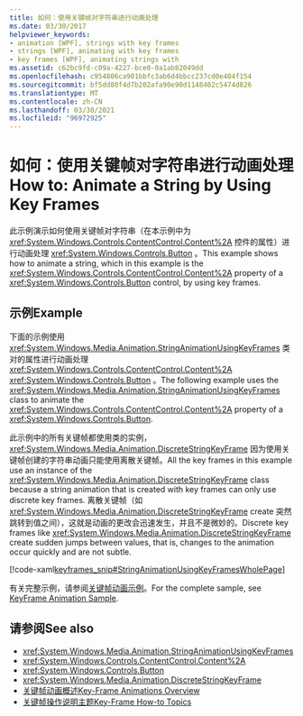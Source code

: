 ```yaml
---
title: 如何：使用关键帧对字符串进行动画处理
ms.date: 03/30/2017
helpviewer_keywords:
- animation [WPF], strings with key frames
- strings [WPF], animating with key frames
- key frames [WPF], animating strings with
ms.assetid: c62bc9fd-c09a-4227-bce0-0a1ab82049dd
ms.openlocfilehash: c954806ca901bbfc3ab6d4bbcc237cd0e404f154
ms.sourcegitcommit: bf5dd80f4d7b202afa90e90d1148402c5474d826
ms.translationtype: MT
ms.contentlocale: zh-CN
ms.lasthandoff: 03/30/2021
ms.locfileid: "96972925"
---
```

# <a name="how-to-animate-a-string-by-using-key-frames"></a><span data-ttu-id="2fc12-102">如何：使用关键帧对字符串进行动画处理</span><span class="sxs-lookup"><span data-stu-id="2fc12-102">How to: Animate a String by Using Key Frames</span></span>
<span data-ttu-id="2fc12-103">此示例演示如何使用关键帧对字符串（在本示例中为 <xref:System.Windows.Controls.ContentControl.Content%2A> 控件的属性）进行动画处理 <xref:System.Windows.Controls.Button> 。</span><span class="sxs-lookup"><span data-stu-id="2fc12-103">This example shows how to animate a string, which in this example is the <xref:System.Windows.Controls.ContentControl.Content%2A> property of a <xref:System.Windows.Controls.Button> control, by using key frames.</span></span>  
  
## <a name="example"></a><span data-ttu-id="2fc12-104">示例</span><span class="sxs-lookup"><span data-stu-id="2fc12-104">Example</span></span>  
 <span data-ttu-id="2fc12-105">下面的示例使用 <xref:System.Windows.Media.Animation.StringAnimationUsingKeyFrames> 类对的属性进行动画处理 <xref:System.Windows.Controls.ContentControl.Content%2A> <xref:System.Windows.Controls.Button> 。</span><span class="sxs-lookup"><span data-stu-id="2fc12-105">The following example uses the <xref:System.Windows.Media.Animation.StringAnimationUsingKeyFrames> class to animate the <xref:System.Windows.Controls.ContentControl.Content%2A> property of a <xref:System.Windows.Controls.Button>.</span></span>  
  
 <span data-ttu-id="2fc12-106">此示例中的所有关键帧都使用类的实例， <xref:System.Windows.Media.Animation.DiscreteStringKeyFrame> 因为使用关键帧创建的字符串动画只能使用离散关键帧。</span><span class="sxs-lookup"><span data-stu-id="2fc12-106">All the key frames in this example use an instance of the <xref:System.Windows.Media.Animation.DiscreteStringKeyFrame> class because a string animation that is created with key frames can only use discrete key frames.</span></span> <span data-ttu-id="2fc12-107">离散关键帧（如 <xref:System.Windows.Media.Animation.DiscreteStringKeyFrame> create 突然跳转到值之间），这就是动画的更改会迅速发生，并且不是微妙的。</span><span class="sxs-lookup"><span data-stu-id="2fc12-107">Discrete key frames like <xref:System.Windows.Media.Animation.DiscreteStringKeyFrame> create sudden jumps between values, that is, changes to the animation occur quickly and are not subtle.</span></span>  
  
 [!code-xaml[keyframes_snip#StringAnimationUsingKeyFramesWholePage](~/samples/snippets/xaml/VS_Snippets_Wpf/keyframes_snip/XAML/StringAnimationUsingKeyFramesExample.xaml#stringanimationusingkeyframeswholepage)]  
  
 <span data-ttu-id="2fc12-108">有关完整示例，请参阅[关键帧动画示例](https://github.com/microsoft/WPF-Samples/tree/master/Animation/KeyFrameAnimation)。</span><span class="sxs-lookup"><span data-stu-id="2fc12-108">For the complete sample, see [KeyFrame Animation Sample](https://github.com/microsoft/WPF-Samples/tree/master/Animation/KeyFrameAnimation).</span></span>  
  
## <a name="see-also"></a><span data-ttu-id="2fc12-109">请参阅</span><span class="sxs-lookup"><span data-stu-id="2fc12-109">See also</span></span>

- <xref:System.Windows.Media.Animation.StringAnimationUsingKeyFrames>
- <xref:System.Windows.Controls.ContentControl.Content%2A>
- <xref:System.Windows.Controls.Button>
- <xref:System.Windows.Media.Animation.DiscreteStringKeyFrame>
- [<span data-ttu-id="2fc12-110">关键帧动画概述</span><span class="sxs-lookup"><span data-stu-id="2fc12-110">Key-Frame Animations Overview</span></span>](key-frame-animations-overview.md)
- [<span data-ttu-id="2fc12-111">关键帧操作说明主题</span><span class="sxs-lookup"><span data-stu-id="2fc12-111">Key-Frame How-to Topics</span></span>](key-frame-animation-how-to-topics.md)

